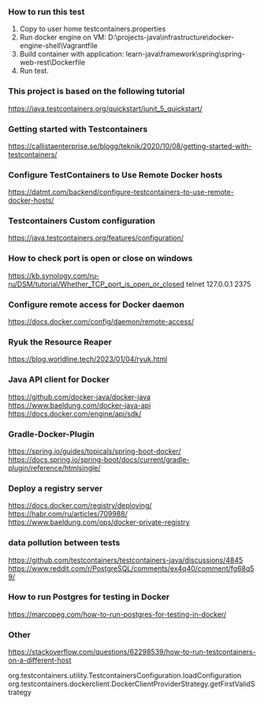 ### How to run this test

1. Сорy to user home testcontainers.properties
2. Run docker engine on VM: D:\projects-java\infrastructure\docker-engine-shell\Vagrantfile
2. Build container with application: learn-java\framework\spring\spring-web-rest\Dockerfile
3. Run test.

### This project is based on the following tutorial

https://java.testcontainers.org/quickstart/junit_5_quickstart/

### Getting started with Testcontainers
https://callistaenterprise.se/blogg/teknik/2020/10/08/getting-started-with-testcontainers/

### Configure TestContainers to Use Remote Docker hosts

https://datmt.com/backend/configure-testcontainers-to-use-remote-docker-hosts/

### Testcontainers Custom configuration
https://java.testcontainers.org/features/configuration/

### How to check port is open or close on windows
https://kb.synology.com/ru-ru/DSM/tutorial/Whether_TCP_port_is_open_or_closed
telnet 127.0.0.1 2375

### Configure remote access for Docker daemon
https://docs.docker.com/config/daemon/remote-access/

### Ryuk the Resource Reaper
https://blog.worldline.tech/2023/01/04/ryuk.html

### Java API client for Docker
https://github.com/docker-java/docker-java
https://www.baeldung.com/docker-java-api
https://docs.docker.com/engine/api/sdk/

### Gradle-Docker-Plugin
https://spring.io/guides/topicals/spring-boot-docker/
https://docs.spring.io/spring-boot/docs/current/gradle-plugin/reference/htmlsingle/

### Deploy a registry server
https://docs.docker.com/registry/deploying/
https://habr.com/ru/articles/709988/
https://www.baeldung.com/ops/docker-private-registry

###  data pollution between tests
https://github.com/testcontainers/testcontainers-java/discussions/4845
https://www.reddit.com/r/PostgreSQL/comments/ex4q40/comment/fg68q59/

### How to run Postgres for testing in Docker 
https://marcopeg.com/how-to-run-postgres-for-testing-in-docker/

###  Other

https://stackoverflow.com/questions/62298539/how-to-run-testcontainers-on-a-different-host

org.testcontainers.utility.TestcontainersConfiguration.loadConfiguration
org.testcontainers.dockerclient.DockerClientProviderStrategy.getFirstValidStrategy
